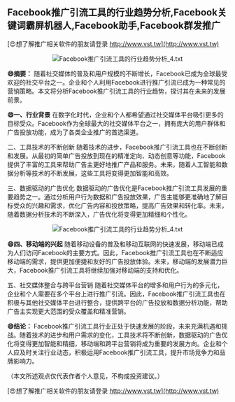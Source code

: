 ## **Facebook推广引流工具的行业趋势分析,Facebook关键词霸屏机器人,Facebook助手,Facebook群发推广**

[😍想了解推广相关软件的朋友请登录 http://www.vst.tw](http://www.vst.tw)

 <center><img src="https://vst.tw/MP4/tuiguang/png/3.png" alt="Facebook推广引流工具的行业趋势分析_4.txt"></center>

**😄摘要：**
随着社交媒体的普及和用户规模的不断增长，Facebook已成为全球最受欢迎的社交平台之一。企业和个人利用Facebook进行推广引流已成为一种常见的营销策略。本文将分析Facebook推广引流工具的行业趋势，探讨其在未来的发展前景。

**😄一、行业背景**
在数字化时代，企业和个人都希望通过社交媒体平台吸引更多的目标受众。Facebook作为全球最大的社交媒体平台之一，拥有庞大的用户群体和广告投放功能，成为了各类企业推广的首选渠道。

二、工具技术的不断创新
随着技术的进步，Facebook推广引流工具也在不断创新和发展。从最初的简单广告投放到现在的精准定向、动态创意等功能，Facebook提供了丰富的工具来帮助广告主更好地推广产品和服务。未来，随着人工智能和数据分析等技术的不断发展，这些工具将变得更加智能和高效。

三、数据驱动的广告优化
数据驱动的广告优化是Facebook推广引流工具发展的重要趋势之一。通过分析用户行为数据和广告投放效果，广告主能够更准确地了解目标受众的兴趣和需求，优化广告内容和投放策略，提高广告效果和转化率。未来，随着数据分析技术的不断深入，广告优化将变得更加精细和个性化。

 <center><img src="https://vst.tw/MP4/tuiguang/png/6.png" alt="Facebook推广引流工具的行业趋势分析_4.txt"></center>

**😄四、移动端的兴起**
随着移动设备的普及和移动互联网的快速发展，移动端已成为人们访问Facebook的主要方式。因此，Facebook推广引流工具也在不断适应移动端的需求，提供更加便捷和友好的广告投放体验。未来，移动端的发展潜力巨大，Facebook推广引流工具将继续加强对移动端的支持和优化。

五、社交媒体整合与跨平台营销
随着社交媒体平台的增多和用户行为的多元化，企业和个人需要在多个平台上进行推广引流。因此，Facebook推广引流工具也在积极与其他社交媒体平台进行整合，提供跨平台的广告投放和数据分析功能，帮助广告主实现更大范围的受众覆盖和精准营销。

**😄结论：**
Facebook推广引流工具行业正处于快速发展的阶段，未来充满机遇和挑战。随着技术的进步和用户需求的变化，工具技术将不断创新，数据驱动的广告优化将变得更加智能和精细，移动端和跨平台营销将成为重要的发展方向。企业和个人应及时关注行业动态，积极运用Facebook推广引流工具，提升市场竞争力和品牌影响力。

（本文所述观点仅代表作者个人意见，不构成投资建议。）

[😍想了解推广相关软件的朋友请登录 http://www.vst.tw](http://www.vst.tw)



